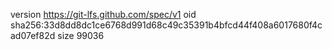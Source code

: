 version https://git-lfs.github.com/spec/v1
oid sha256:33d8dd8dc1ce6768d991d68c49c35391b4bfcd44f408a6017680f4cad07ef82d
size 99036
